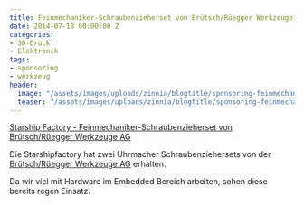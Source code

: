 ```yaml
---
title: Feinmechaniker-Schraubenzieherset von Brütsch/Rüegger Werkzeuge AG
date: 2014-07-18 00:00:00 Z
categories:
- 3D-Druck
- Elektronik
tags:
- sponsoring
- werkzeug
header:
  image: "/assets/images/uploads/zinnia/blogtitle/sponsoring-feinmechaniker.png"
  teaser: "/assets/images/uploads/zinnia/blogtitle/sponsoring-feinmechaniker.png"
---
```


[Starship Factory - Feinmechaniker-Schraubenzieherset von Brütsch/Rüegger Werkzeuge AG](https://starship-factory.ch/2014/07/18/feinmechanikerschraubenzieherset-von-bruetschrueegger-werkzeuge-ag-/)

Die Starshipfactory hat zwei Uhrmacher Schraubenziehersets von der [Brütsch/Rüegger Werkzeuge AG](http://www.brw.ch) erhalten.

Da wir viel mit Hardware im Embedded Bereich arbeiten, sehen diese bereits regen Einsatz.
